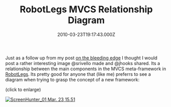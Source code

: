 ﻿---
coverImage: /images/fallback-post-header.png
date: "2010-03-23T19:17:43.000Z"
tags:
  - flex
  - framework
  - robot legs
title: RobotLegs MVCS Relationship Diagram
oldUrl: /actionscript/robotlegs-mvcs-relationship-diagram
---

Just as a follow up from my post [on the bleeding edge](https://www.mikecann.blog/programming/on-the-bleeding-edge/) I thought I would post a rather interesting image @srivello made and @jhooks shared. Its a relationship between the main components in the MVCS meta-framework in [RobotLegs](https://www.robotlegs.org). Its pretty good for anyone that (like me) preferrs to see a diagram when trying to grasp the concept of a new framework:

<!-- more -->

(click to enlarge)

[![](https://www.mikecann.blog/wp-content/uploads/2010/03/ScreenHunter_01-Mar.-23-15.51.jpg "ScreenHunter_01 Mar. 23 15.51")](https://www.mikecann.blog/wp-content/uploads/2010/03/ScreenHunter_01-Mar.-23-15.51.jpg)
